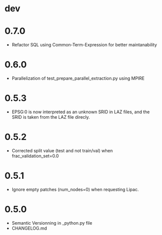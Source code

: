 # dev

# 0.7.0
- Refactor SQL using Common-Term-Expression for better maintanability

# 0.6.0
- Parallelization of test_prepare_parallel_extraction.py using MPIRE

# 0.5.3
- EPSG:0 is now interpreted as an unknown SRID in LAZ files, and the SRID is taken from the LAZ file direcly.

# 0.5.2
- Corrected split value (test and not train/val) when frac_validation_set=0.0

# 0.5.1
- Ignore empty patches (num_nodes=0) when requesting Lipac.

# 0.5.0
- Semantic Versionning in _python.py file
- CHANGELOG.md